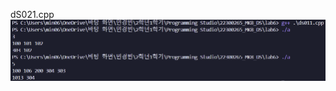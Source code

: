 dS021.cpp <br>
<img src = "https://github.com/min06150315/22300265_MKB_DS/blob/main/lab6/result/ds011.png">